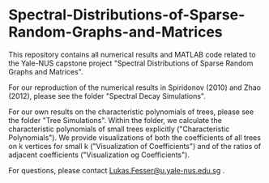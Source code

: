 # Spectral-Distributions-of-Sparse-Random-Graphs-and-Matrices

This repository contains all numerical results and MATLAB code related to the Yale-NUS capstone project "Spectral Distributions of Sparse Random Graphs and Matrices".

For our reproduction of the numerical results in Spiridonov (2010) and Zhao (2012), please see the folder "Spectral Decay Simulations". 

For our own results on the characteristic polynomials of trees, please see the folder "Tree Simulations". Within the folder, we calculate the characteristic polynomials of small trees explicitly ("Characteristic Polynomials"). We provide visualizations of both the coefficients of all trees on k vertices for small k ("Visualization of Coefficients") and of the ratios of adjacent coefficients ("Visualization og Coefficients"). 

For questions, please contact Lukas.Fesser@u.yale-nus.edu.sg .

